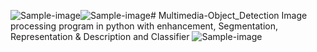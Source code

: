![Sample-image](https://github.com/Aidin-Khalili/Multimedia-Object_Detection/assets/91956465/5646e55a-b55d-4884-be1f-e88df684fa3a)![Sample-image](https://github.com/Aidin-Khalili/Multimedia-Object_Detection/assets/91956465/7fe8cd45-87bd-4fd3-b982-f921147d92d0)# Multimedia-Object_Detection
Image processing program in python with enhancement, Segmentation, Representation &amp; Description and Classifier
![Sample-image](https://github.com/Aidin-Khalili/Multimedia-Object_Detection/assets/91956465/1ec2106b-1007-4914-aad1-b625aa8b7b96)
